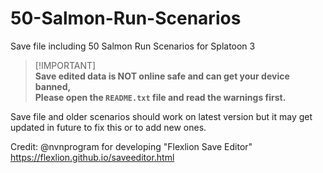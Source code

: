 # 50-Salmon-Run-Scenarios
Save file including 50 Salmon Run Scenarios for Splatoon 3 

> [!IMPORTANT]\
> **Save edited data is NOT online safe and can get your device banned,**\
> **Please open the `README.txt` file and read the warnings first.**

Save file and older scenarios should work on latest version but it may get updated in future to fix this or to add new ones.

Credit: @nvnprogram for developing "Flexlion Save Editor" https://flexlion.github.io/saveeditor.html

